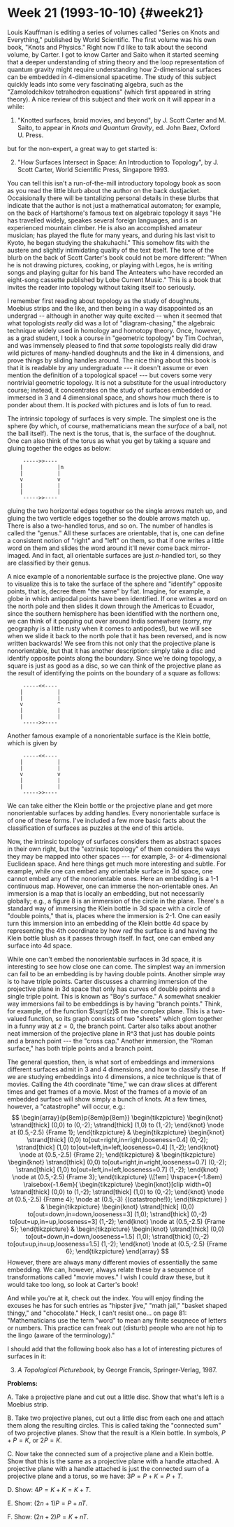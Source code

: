 # Week 21 (1993-10-10) {#week21}

Louis Kauffman is editing a series of volumes called "Series on Knots
and Everything," published by World Scientific. The first volume was
his own book, "Knots and Physics." Right now I'd like to talk about
the second volume, by Carter. I got to know Carter and Saito when it
started seeming that a deeper understanding of string theory and the
loop representation of quantum gravity might require understanding how
2-dimensional surfaces can be embedded in 4-dimensional spacetime. The
study of this subject quickly leads into some very fascinating algebra,
such as the "Zamolodchikov tetrahedron equations" (which first
appeared in string theory). A nice review of this subject and their work
on it will appear in a while:

1) "Knotted surfaces, braid movies, and beyond", by J. Scott Carter and
M. Saito, to appear in _Knots and Quantum Gravity_, ed. John Baez, Oxford
U. Press.

but for the non-expert, a great way to get started is:

2) "How Surfaces Intersect in Space: An Introduction to Topology", by J.
Scott Carter, World Scientific Press, Singapore 1993.

You can tell this isn't a run-of-the-mill introductory topology book as
soon as you read the little blurb about the author on the back
dustjacket. Occaisionally there will be tantalizing personal details in
these blurbs that indicate that the author is not just a mathematical
automaton; for example, on the back of Hartshorne's famous text on
algebraic topology it says "He has travelled widely, speakes several
foreign languages, and is an experienced mountain climber. He is also an
accomplished amateur musician; has played the flute for many years, and
during his last visit to Kyoto, he began studying the shakuhachi." This
somehow fits with the austere and slightly intimidating quality of the
text itself. The tone of the blurb on the back of Scott Carter's book
could not be more different: "When he is not drawing pictures, cooking,
or playing with Legos, he is writing songs and playing guitar for his
band The Anteaters who have recorded an eight-song cassette published by
Lobe Current Music." This is a book that invites the reader into
topology without taking itself too seriously.

I remember first reading about topology as the study of doughnuts,
Moebius strips and the like, and then being in a way disappointed as an
undergrad -- although in another way quite excited -- when it seemed
that what topologists *really* did was a lot of "diagram-chasing," the
algebraic technique widely used in homology and homotopy theory. Once,
however, as a grad student, I took a course in "geometric topology" by
Tim Cochran, and was immensely pleased to find that *some* topologists
really did draw wild pictures of many-handled doughnuts and the like in
4 dimensions, and prove things by sliding handles around. The nice thing
about this book is that it is readable by any undergraduate --- it
doesn't assume or even mention the definition of a topological space! ---
 but covers some very nontrivial geometric topology. It is not a
substitute for the usual introductory course; instead, it concentrates
on the study of surfaces embedded or immersed in 3 and 4 dimensional
space, and shows how much there is to ponder about them. It is *packed*
with pictures and is lots of fun to read.

The intrinsic topology of surfaces is very simple. The simplest one is
the sphere (by which, of course, mathematicians mean the *surface* of a
ball, not the ball itself). The next is the torus, that is, the surface
of the doughnut. One can also think of the torus as what you get by
taking a square and gluing together the edges as below:

         ----->>----
        |           |n
        |           |  
        v           v
        |           |
        |           |
         ----->>----

gluing the two horizontal edges together so the single arrows match up,
and gluing the two verticle edges together so the double arrows match
up. There is also a two-handled torus, and so on. The number of handles
is called the "genus." All these surfaces are orientable, that is, one
can define a consistent notion of "right" and "left" on them, so
that if one writes a little word on them and slides the word around
it'll never come back mirror-imaged. And in fact, all orientable
surfaces are just $n$-handled tori, so they are classified by their genus.

A nice example of a nonorientable surface is the projective plane. One
way to visualize this is to take the surface of the sphere and
"identify" opposite points, that is, decree them "the same" by fiat.
Imagine, for example, a globe in which antipodal points have been
identified. If one writes a word on the north pole and then slides it
down through the Americas to Ecuador, since the southern hemisphere has
been identified with the northern one, we can think of it popping out
over around India somewhere (sorry, my geography is a little rusty when
it comes to antipodes!), but we will see when we slide it back to the
north pole that it has been reversed, and is now written backwards! We
see from this not only that the projective plane is nonorientable, but
that it has another description: simply take a disc and identify
opposite points along the boundary. Since we're doing topology, a
square is just as good as a disc, so we can think of the projective
plane as the result of identifying the points on the boundary of a
square as follows:

         -----<<----
        |           |
        |           |  
        v           ^
        |           |
        |           |
         ----->>----

Another famous example of a nonorientable surface is the Klein bottle,
which is given by

         -----<<----
        |           |
        |           |
        v           v
        |           |
        |           |
         ----->>----

We can take either the Klein bottle or the projective plane and get more
nonorientable surfaces by adding handles. Every nonorientable surface is
of one of these forms. I've included a few more basic facts about the
classification of surfaces as puzzles at the end of this article.

Now, the intrinsic topology of surfaces considers them as abstract
spaces in their own right, but the "extrinsic topology" of them
considers the ways they may be mapped into other spaces --- for example,
3- or 4-dimensional Euclidean space. And here things get much more
interesting and subtle. For example, while one can embed any orientable
surface in 3d space, one cannot embed any of the nonorientable ones.
Here an embedding is a 1-1 continuous map. However, one can immerse the
non-orientable ones. An immersion is a map that is locally an embedding,
but not necessarily globally; e.g., a figure 8 is an immersion of the
circle in the plane. There's a standard way of immersing the Klein
bottle in 3d space with a circle of "double points," that is, places
where the immersion is 2-1. One can easily turn this immersion into an
embedding of the Klein bottle 4d space by representing the 4th
coordinate by how *red* the surface is and having the Klein bottle blush
as it passes through itself. In fact, one can embed any surface into 4d
space.

While one can't embed the nonorientable surfaces in 3d space, it is
interesting to see how close one can come. The simplest way an immersion
can fail to be an embedding is by having double points. Another simple
way is to have triple points. Carter discusses a charming immersion of
the projective plane in 3d space that only has curves of double points
and a single triple point. This is known as "Boy's surface." A
somewhat sneakier way immersions fail to be embeddings is by having
"branch points." Think, for example, of the function $\sqrt{z}$ on the
complex plane. This is a two-valued function, so its graph consists of
two "sheets" which glom together in a funny way at $z = 0$, the branch
point. Carter also talks about another neat immersion of the projective
plane in R\^3 that just has double points and a branch point --- the
"cross cap." Another immersion, the "Roman surface," has both triple
points and a branch point.

The general question, then, is what sort of embeddings and immersions
different surfaces admit in 3 and 4 dimensions, and how to classify
these. If we are studying embeddings into 4 dimensions, a nice technique
is that of movies. Calling the 4th coordinate "time," we can draw
slices at different times and get frames of a movie. Most of the frames
of a movie of an embedded surface will show simply a bunch of knots. At
a few times, however, a "catastrophe" will occur, e.g.:
$$
  \begin{array}{p{8em}p{8em}p{8em}}
    \begin{tikzpicture}
      \begin{knot}
        \strand[thick] (0,0)
          to (0,-2);
        \strand[thick] (1,0)
          to (1,-2);
      \end{knot}
      \node at (0.5,-2.5) {Frame 1};
    \end{tikzpicture}
    &
    \begin{tikzpicture}
      \begin{knot}
        \strand[thick] (0,0)
          to[out=right,in=right,looseness=0.4] (0,-2);
        \strand[thick] (1,0)
          to[out=left,in=left,looseness=0.4] (1,-2);
      \end{knot}
      \node at (0.5,-2.5) {Frame 2};
    \end{tikzpicture}
    &
    \begin{tikzpicture}
      \begin{knot}
        \strand[thick] (0,0)
          to[out=right,in=right,looseness=0.7] (0,-2);
        \strand[thick] (1,0)
          to[out=left,in=left,looseness=0.7] (1,-2);
      \end{knot}
      \node at (0.5,-2.5) {Frame 3};
    \end{tikzpicture}
    \\[1em]
    \hspace*{-1.8em}
    \raisebox{-1.6em}{
    \begin{tikzpicture}
      \begin{knot}[clip width=0]
        \strand[thick] (0,0)
          to (1,-2);
        \strand[thick] (1,0)
          to (0,-2);
      \end{knot}
      \node at (0.5,-2.5) {Frame 4};
      \node at (0.5,-3) {(catastrophe!)};
    \end{tikzpicture}
    }
    &
    \begin{tikzpicture}
      \begin{knot}
        \strand[thick] (0,0)
          to[out=down,in=down,looseness=3] (1,0);
        \strand[thick] (0,-2)
          to[out=up,in=up,looseness=3] (1,-2);
      \end{knot}
      \node at (0.5,-2.5) {Frame 5};
    \end{tikzpicture}
    &
    \begin{tikzpicture}
      \begin{knot}
        \strand[thick] (0,0)
          to[out=down,in=down,looseness=1.5] (1,0);
        \strand[thick] (0,-2)
          to[out=up,in=up,looseness=1.5] (1,-2);
      \end{knot}
      \node at (0.5,-2.5) {Frame 6};
    \end{tikzpicture}
  \end{array}
$$
However, there are always many different movies of essentially the same
embedding. We can, however, always relate these by a sequence of
transformations called "movie moves." I wish I could draw these, but
it would take too long, so look at Carter's book!

And while you're at it, check out the index. You will enjoy finding the
excuses he has for such entries as "hipster jive," "math jail,"
"basket shaped thingy," and "chocolate." Heck, I can't resist
one... on page 81: "Mathematicians use the term "word" to mean any
finite seuqnece of letters or numbers. This practice can freak out
(disturb) people who are not hip to the lingo (aware of the
terminology)."

I should add that the following book also has a lot of interesting
pictures of surfaces in it:

3) _A Topological Picturebook_, by George Francis, Springer-Verlag, 1987.

**Problems:**

A. Take a projective plane and cut out a little disc. Show that what's
left is a Moebius strip.

B. Take two projective planes, cut out a little disc from each one and
attach them along the resulting circles. This is called taking the
"connected sum" of two projective planes. Show that the result is a
Klein bottle. In symbols, $P + P = K$, or $2P = K$.

C. Now take the connected sum of a projective plane and a Klein bottle.
Show that this is the same as a projective plane with a handle attached.
A projective plane with a handle attached is just the connected sum of a
projective plane and a torus, so we have: $3P = P + K = P + T$.

D. Show: $4P = K + K = K + T$.

E. Show: $(2n+1)P = P + nT$.

F. Show: $(2n+2)P = K + nT$.
